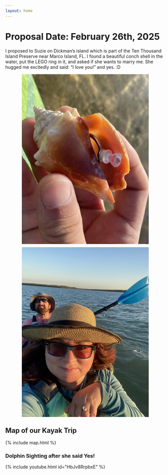 ```yaml
---
layout: home
---
```


# Proposal Date: February 26th, 2025

I proposed to Suzie on Dickman’s island which is part of the Ten Thousand Island Preserve near Marco Island, FL.
I found a beautiful conch shell in the water, put the LEGO ring in it, and asked if she wants to marry me.
She hugged me excitedly and said: “I love you!” and yes. :D

<div style="display: flex; flex-wrap: wrap; gap: 10px; justify-content: center;">
  <img src="assets/images/ring-conch.jpg" alt="LEGO ring in Conch shell" style="max-width: 400px; width: 100%; height: auto;">
  <img src="assets/images/IMG_0138.jpg" alt="Suzie showing off her new ring in the sunset kayaking home" style="max-width: 400px; width: 100%; height: auto;">
</div>

## Map of our Kayak Trip

{% include map.html %}

### Dolphin Sighting after she said Yes!

{% include youtube.html id="HbJv8RrpbxE" %}
